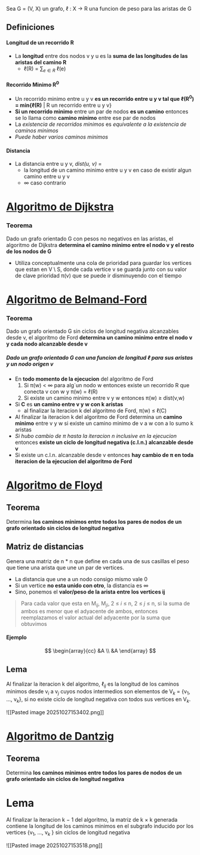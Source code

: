 Sea G = (V, X) un grafo, ℓ : X -> R una funcion de peso para las aristas de G
## Definiciones
#### Longitud de un recorrido R
- La **longitud** entre dos nodos v y u es la **suma de las longitudes de las aristas del camino R**
	- ℓ(R) = $\sum_{e \in R}$ ℓ(e)
#### Recorrido Minimo R$^0$
- Un recorrido minimo entre u y v **es un recorrido entre u y v tal que ℓ(R$^0$) = min$\{$ℓ(R)** | R un recorrido entre u y v$\}$ 
- **Si un recorrido minimo** entre un par de nodos **es un camino** entonces se lo llama como **camino minimo** entre ese par de nodos
- La _existencia de recorridos minimos_ es _equivalente a la existencia de caminos minimos_
- _Puede haber varios caminos minimos_
#### Distancia
- La distancia entre u y v, _dist(u, v)_ =
	- la longitud de un camino minimo entre u y v en caso de existir algun camino entre u y v
	- $\infty$ caso contrario  
# <u>Algoritmo de Dijkstra</u>
### Teorema
Dado un grafo orientado G con pesos no negativos en las aristas, el algoritmo de Dijkstra **determina el camino minimo entre el nodo v y el resto de los nodos de G**

- Utiliza conceptualmente una cola de prioridad para guardar los vertices que estan en V \ S, donde cada vertice v se guarda junto con su valor de clave prioridad π(v) que se puede ir disminuyendo con el tiempo
# <u>Algoritmo de Belmand-Ford</u>
### Teorema
Dado un grafo orientado G sin ciclos de longitud negativa alcanzables desde v, el algoritmo de Ford **determina un camino minimo entre el nodo v y cada nodo alcanzable desde v**
##### Dado un grafo orientado G con una funcion de longitud ℓ para sus aristas y un nodo origen v
- En **todo momento de la ejecucion** del algoritmo de Ford
	1. Si π(w) < ∞ para alg´un nodo w entonces existe un recorrido R que conecta v con w y π(w) = ℓ(R)
	2. Si existe un camino minimo entre v y w entonces π(w) $\geq$ dist(v,w)
- Si **C** es **un camino entre v y w con k aristas**
	- al finalizar la iteracion k del algoritmo de Ford, 
	  π(w) ≤ ℓ(C)
- Al finalizar la iteracion k del algoritmo de Ford determina un **camino minimo** entre v y w si existe un camino minimo de v a w con a lo sumo k aristas
- _Si hubo cambio de π hasta la iteracion n inclusive en la ejecucion_ entonces **existe un ciclo de longitud negativa (c.l.n.) alcanzable desde v**
- Si existe un c.l.n. alcanzable desde v entonces **hay cambio de π en toda iteracion de la ejecucion del algoritmo de Ford**

# <u>Algoritmo de Floyd</u>
## Teorema
Determina **los caminos minimos entre todos los pares de nodos de un grafo orientado sin ciclos de longitud negativa**
## Matriz de distancias
Genera una matriz de n * n que define en cada una de sus casillas el peso que tiene una arista que une un par de vertices. 
- La distancia que une a un nodo consigo mismo vale 0
- Si un vertice **no esta unido con otro**, la distancia es $\infty$
- Sino, ponemos el **valor/peso de la arista entre los vertices ij**
> Para cada valor que esta en M$_{ij}$, M$_{ji}$, 2 $\leq$ $i$ $\leq$ n, 2 $\leq$ $j$ $\leq$ n, si la suma de ambos es menor que el adyacente de ambos, entonces reemplazamos el valor actual del adyacente por la suma que obtuvimos

#### Ejemplo
$$ \begin{array}{cc}  &A \\  &A \end{array} $$

## Lema
Al finalizar la iteracion k del algoritmo, ℓ$_{ij}$ es la longitud de los caminos minimos desde v$_i$ a v$_j$ cuyos nodos intermedios son elementos de V$_k$ = {v$_1$, ..., v$_k$}, si no existe ciclo de longitud negativa con todos sus vertices en V$_k$.

![[Pasted image 20251027153402.png]]
# <u>Algoritmo de Dantzig</u>
## Teorema
Determina **los caminos minimos entre todos los pares de nodos de un grafo orientado sin ciclos de longitud negativa**
# Lema
Al finalizar la iteracion k − 1 del algoritmo, la matriz de k × k generada contiene la longitud de los caminos minimos en el subgrafo inducido por los vertices {v$_1$, ..., v$_k$ } sin ciclos de longitud negativa

![[Pasted image 20251027153518.png]]